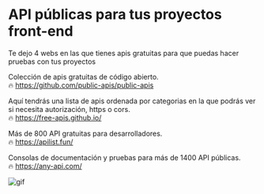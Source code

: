 
# API públicas para tus proyectos front-end

Te dejo 4 webs en las que tienes apis gratuitas para que puedas hacer pruebas con tus proyectos

Colección de apis gratuitas de código abierto.\
🔥 https://github.com/public-apis/public-apis


Aquí tendrás una lista de apis ordenada por categorias en la que podrás ver si necesita autorización, https o cors.\
🔥 https://free-apis.github.io/


Más de 800 API gratuitas para desarrolladores.\
🔥 https://apilist.fun/

Consolas de documentación y pruebas para más de 1400 API públicas.\
🔥 https://any-api.com/



![gif](https://i.ibb.co/MSHBx1H/GDOm-Dd-ak-AAVo1d.gif)
